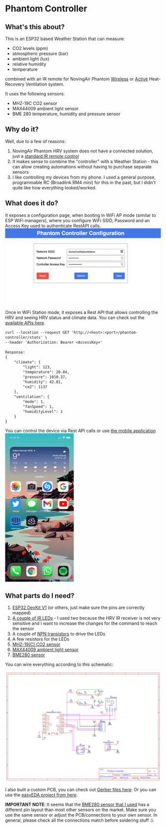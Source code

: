 # Phantom Controller

## What's this about?

This is an ESP32 based Weather Station that can measure:
- CO2 levels (ppm)
- atmospheric pressure (bar)
- ambient light (lux)
- relative humidity
- temperature

combined with an IR remote for NovingAir Phantom [Wireless](https://ventilatie-recuperare.ro/produs/recuperator-de-caldura-novingair-phantom-wireless) or [Active](https://ventilatie-recuperare.ro/produs/recuperator-de-caldura-novingair-phantom-active/) Heat-Recovery Ventilation system.

It uses the following sensors:
- MHZ-19C CO2 sensor
- MAX44009 ambient light sensor
- BME 280 temperature, humidity and pressure sensor


## Why do it?

Well, due to a few of reasons:
1. NovingAir Phantom HRV system does not have a connected solution, just a [standard IR remote control](https://ventilatie-recuperare.ro/produs/telecomanda-tc-phantom-active/)
2. It makes sense to combine the "controller" with a Weather Station - this can allow creating automations without having to purchase separate sensors
3. I like controlling my devices from my phone. I used a general purpose, programmable RC (Broadlink RM4 mini) for this in the past, but I didn't quite like how everything looked/worked.

## What does it do?

It exposes a configuration page, when booting in WiFi AP mode (similar to ESP WiFi managers), where you configure WiFi SSID, Password and an Access Key used to authenticate RestAPI calls.
![Configuration](./resources/demo/ControllerConfig.png?raw=true)

Once in WiFi Station mode, it exposes a Rest API that allows controlling the HRV and seeing HRV status and climate data. You can check out the [available APIs here](./src/components/RestApi.cpp).
```
curl --location --request GET 'http://<host>:<port>/phantom-controller/stats' \
--header 'Authorization: Bearer <AccessKey>'

Response:
{
    "climate": {
        "light": 123,
        "temperature": 20.84,
        "pressure": 1010.37,
        "humidity": 42.81,
        "co2": 1137
    },
    "ventilation": {
        "mode": 1,
        "fanSpeed": 1,
        "humidityLevel": 1
    }
}
```

You can control the device via Rest API calls or use [the mobile application](https://github.com/adrian-dobre/Phantom-Controller-Mobile)
![App Demo](./resources/demo/app-demo.gif?raw=true)

## What parts do I need?

1. [ESP32 DevKit V1](https://www.banggood.com/Geekcreit-ESP32-WiFi+bluetooth-Development-Board-Ultra-Low-Power-Consumption-Dual-Cores-Pins-Unsoldered-p-1214159.html?cur_warehouse=CN) (or others, just make sure the pins are correctly mapped)
2. [A couple of IR LEDs](https://www.tme.eu/ro/details/tsal6100-as12z/diode-led-ir/vishay/) - I used two because the HRV IR receiver is not very sensitive and I want to increase the changes for the command to reach the sensor
3. A couple of [NPN transistors](https://www.tme.eu/ro/details/2n5551/tranzistori-tht-npn/diotec-semiconductor/) to drive the LEDs
4. A few resistors for the LEDs
5. [MHZ-19(C) CO2 sensor](https://www.banggood.com/MH-Z19-MH-Z19C-IR-Infrared-CO2-Sensor-Module-Carbon-Dioxide-Gas-Sensor-NDIR-for-CO2-Monitor-400-5000ppm-UART-PWM-Output-MH-Z19C-p-1788261.html?cur_warehouse=CN)
6. [MAX44009 ambient light sensor](https://www.sigmanortec.ro/Modul-lumina-ambientala-GY-49-MAX44009-4-pini-p136248887)
7. [BME280 sensor](https://www.banggood.com/CJMCU-280E-BME280-High-Precision-Atmospheric-Pressure-Sensor-Module-Board-p-1897807.html?rmmds=myorder&cur_warehouse=CN)

You can wire everything according to this schematic:

![Schematic](./resources/schematic/Schematic_PhantomController.svg?raw=true)

I also built a custom PCB, you can check out [Gerber files here](./resources/gerber/Gerber_PhantomController.zip). Or you can use the [easyEDA project from here](./resources/easyEDA/PhantomController).

**IMPORTANT NOTE**: It seems that the [BME280 sensor that I used](https://www.banggood.com/CJMCU-280E-BME280-High-Precision-Atmospheric-Pressure-Sensor-Module-Board-p-1897807.html?rmmds=myorder&cur_warehouse=CN) has a different pin layout than most other sensors on the market. Make sure you use the same sensor or adjust the PCB/connections to your own sensor. In general, please check all the connections match before soldering stuff :).
